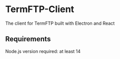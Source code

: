 # TermFTP-Client
The client for TermFTP built with Electron and React

## Requirements

Node.js version required: at least 14
